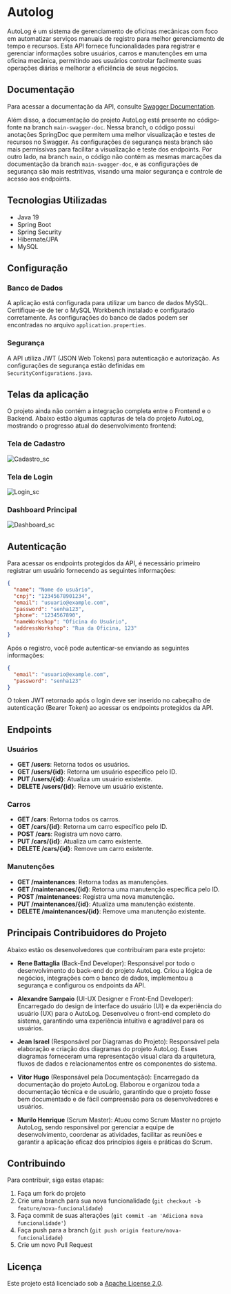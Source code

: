 # Autolog

AutoLog é um sistema de gerenciamento de oficinas mecânicas com foco em automatizar serviços manuais de registro para melhor gerenciamento de tempo e recursos. Esta API fornece funcionalidades para registrar e gerenciar informações sobre usuários, carros e manutenções em uma oficina mecânica, permitindo aos usuários controlar facilmente suas operações diárias e melhorar a eficiência de seus negócios.

## Documentação

Para acessar a documentação da API, consulte [Swagger Documentation](https://app.swaggerhub.com/apis/ReneBattaglia/AutoLog-api/1.0).

Além disso, a documentação do projeto AutoLog está presente no código-fonte na branch `main-swagger-doc`. Nessa branch, o código possui anotações SpringDoc que permitem uma melhor visualização e testes de recursos no Swagger. As configurações de segurança nesta branch são mais permissivas para facilitar a visualização e teste dos endpoints. Por outro lado, na branch `main`, o código não contém as mesmas marcações da documentação da branch `main-swagger-doc`, e as configurações de segurança são mais restritivas, visando uma maior segurança e controle de acesso aos endpoints.

## Tecnologias Utilizadas

- Java 19
- Spring Boot
- Spring Security
- Hibernate/JPA
- MySQL

## Configuração

### Banco de Dados

A aplicação está configurada para utilizar um banco de dados MySQL. Certifique-se de ter o MySQL Workbench instalado e configurado corretamente. As configurações do banco de dados podem ser encontradas no arquivo `application.properties`.

### Segurança

A API utiliza JWT (JSON Web Tokens) para autenticação e autorização. As configurações de segurança estão definidas em `SecurityConfigurations.java`.

## Telas da aplicação

O projeto ainda não contém a integração completa entre o Frontend e o Backend. Abaixo estão algumas capturas de tela do projeto AutoLog, mostrando o progresso atual do desenvolvimento frontend:

### Tela de Cadastro
![Cadastro_sc](https://github.com/renebttg/AutoLog/assets/114888521/74bc666b-7ecf-4807-996d-47359f4a8519)

### Tela de Login
![Login_sc](https://github.com/renebttg/AutoLog/assets/114888521/ec62ef3a-96ca-4ce0-bcc5-81bba0f56b69)

### Dashboard Principal
![Dashboard_sc](https://github.com/renebttg/AutoLog/assets/114888521/bfc7e586-bde6-4d96-89d5-478c5cb0f333)


## Autenticação

Para acessar os endpoints protegidos da API, é necessário primeiro registrar um usuário fornecendo as seguintes informações:

```json
{
  "name": "Nome do usuário",
  "cnpj": "12345678901234",
  "email": "usuario@example.com",
  "password": "senha123",
  "phone": "1234567890",
  "nameWorkshop": "Oficina do Usuário",
  "addressWorkshop": "Rua da Oficina, 123"
}
```

Após o registro, você pode autenticar-se enviando as seguintes informações:

```json
{
  "email": "usuario@example.com",
  "password": "senha123"
}
```

O token JWT retornado após o login deve ser inserido no cabeçalho de autenticação (Bearer Token) ao acessar os endpoints protegidos da API.

## Endpoints

### Usuários

- **GET /users**: Retorna todos os usuários.
- **GET /users/{id}**: Retorna um usuário específico pelo ID.
- **PUT /users/{id}**: Atualiza um usuário existente.
- **DELETE /users/{id}**: Remove um usuário existente.

### Carros

- **GET /cars**: Retorna todos os carros.
- **GET /cars/{id}**: Retorna um carro específico pelo ID.
- **POST /cars**: Registra um novo carro.
- **PUT /cars/{id}**: Atualiza um carro existente.
- **DELETE /cars/{id}**: Remove um carro existente.

### Manutenções

- **GET /maintenances**: Retorna todas as manutenções.
- **GET /maintenances/{id}**: Retorna uma manutenção específica pelo ID.
- **POST /maintenances**: Registra uma nova manutenção.
- **PUT /maintenances/{id}**: Atualiza uma manutenção existente.
- **DELETE /maintenances/{id}**: Remove uma manutenção existente.

## Principais Contribuidores do Projeto

Abaixo estão os desenvolvedores que contribuíram para este projeto:

- **Rene Battaglia** (Back-End Developer): Responsável por todo o desenvolvimento do back-end do projeto AutoLog. Criou a lógica de negócios, integrações com o banco de dados, implementou a segurança e configurou os endpoints da API.

- **Alexandre Sampaio** (UI-UX Designer e Front-End Developer): Encarregado do design de interface do usuário (UI) e da experiência do usuário (UX) para o AutoLog. Desenvolveu o front-end completo do sistema, garantindo uma experiência intuitiva e agradável para os usuários.

- **Jean Israel** (Responsável por Diagramas do Projeto): Responsável pela elaboração e criação dos diagramas do projeto AutoLog. Esses diagramas forneceram uma representação visual clara da arquitetura, fluxos de dados e relacionamentos entre os componentes do sistema.

- **Vitor Hugo** (Responsável pela Documentação): Encarregado da documentação do projeto AutoLog. Elaborou e organizou toda a documentação técnica e de usuário, garantindo que o projeto fosse bem documentado e de fácil compreensão para os desenvolvedores e usuários.

- **Murilo Henrique** (Scrum Master): Atuou como Scrum Master no projeto AutoLog, sendo responsável por gerenciar a equipe de desenvolvimento, coordenar as atividades, facilitar as reuniões e garantir a aplicação eficaz dos princípios ágeis e práticas do Scrum.

## Contribuindo

Para contribuir, siga estas etapas:

1. Faça um fork do projeto
2. Crie uma branch para sua nova funcionalidade (`git checkout -b feature/nova-funcionalidade`)
3. Faça commit de suas alterações (`git commit -am 'Adiciona nova funcionalidade'`)
4. Faça push para a branch (`git push origin feature/nova-funcionalidade`)
5. Crie um novo Pull Request

## Licença

Este projeto está licenciado sob a [Apache License 2.0](https://www.apache.org/licenses/LICENSE-2.0).
